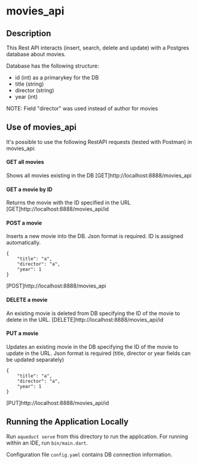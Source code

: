 # movies_api

## Description
This Rest API interacts (insert, search, delete and update) with a Postgres database about movies.

Database has the following structure:
- id (int) as a primarykey for the DB
- title (string)
- director (string)
- year (int)

NOTE: Field "director" was used instead of author for movies

## Use of movies_api
It's possible to use the following RestAPI requests (tested with Postman) in movies_api:

#### GET all movies
Shows all movies existing in the DB
		[GET]http://localhost:8888/movies_api

#### GET a movie by ID
Returns the movie with the ID specified in the URL
[GET]http://localhost:8888/movies_api/id

#### POST a movie
Inserts a new movie into the DB. Json format is required. ID is assigned automatically.

    {
        "title": "a",
        "director": "a",
        "year": 1
    }

[POST]http://localhost:8888/movies_api

#### DELETE a movie
An existing movie is deleted from DB specifying the ID of the movie to delete in the URL.
[DELETE]http://localhost:8888/movies_api/id

#### PUT a movie
Updates an existing  movie in the DB specifying the ID of the movie to update in the URL. Json format is required (title, director or year fields can be updated separately)

    {
        "title": "a",
        "director": "a",
        "year": 1
    }

[PUT]http://localhost:8888/movies_api/id

## Running the Application Locally

Run `aqueduct serve` from this directory to run the application. For running within an IDE, run `bin/main.dart`. 

Configuration file `config.yaml` contains DB connection information.


